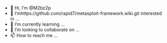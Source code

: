 - 👋 Hi, I’m @M2bz2p
- 👀 I’mhttps://github.com/rapid7/metasploit-framework.wiki.git
 interested in ...
- 🌱 I’m currently learning ...
- 💞️ I’m looking to collaborate on ...
- 📫 How to reach me ...

<!---
M2bz2p/M2bz2p is a ✨ special ✨ repository because its `README.md` (this file) appears on your GitHub profile.
You can click the Preview link to take a look at your changes.
--->
